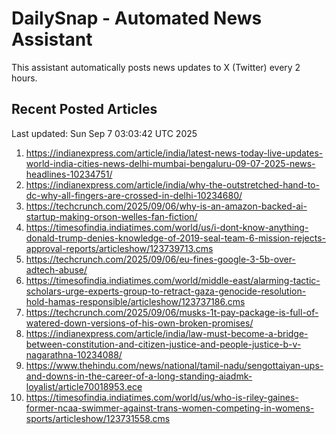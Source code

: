 # DailySnap - Automated News Assistant

This assistant automatically posts news updates to X (Twitter) every 2 hours.

## Recent Posted Articles

Last updated: Sun Sep  7 03:03:42 UTC 2025

1. https://indianexpress.com/article/india/latest-news-today-live-updates-world-india-cities-news-delhi-mumbai-bengaluru-09-07-2025-news-headlines-10234751/
2. https://indianexpress.com/article/india/why-the-outstretched-hand-to-dc-why-all-fingers-are-crossed-in-delhi-10234680/
3. https://techcrunch.com/2025/09/06/why-is-an-amazon-backed-ai-startup-making-orson-welles-fan-fiction/
4. https://timesofindia.indiatimes.com/world/us/i-dont-know-anything-donald-trump-denies-knowledge-of-2019-seal-team-6-mission-rejects-approval-reports/articleshow/123739713.cms
5. https://techcrunch.com/2025/09/06/eu-fines-google-3-5b-over-adtech-abuse/
6. https://timesofindia.indiatimes.com/world/middle-east/alarming-tactic-scholars-urge-experts-group-to-retract-gaza-genocide-resolution-hold-hamas-responsible/articleshow/123737186.cms
7. https://techcrunch.com/2025/09/06/musks-1t-pay-package-is-full-of-watered-down-versions-of-his-own-broken-promises/
8. https://indianexpress.com/article/india/law-must-become-a-bridge-between-constitution-and-citizen-justice-and-people-justice-b-v-nagarathna-10234088/
9. https://www.thehindu.com/news/national/tamil-nadu/sengottaiyan-ups-and-downs-in-the-career-of-a-long-standing-aiadmk-loyalist/article70018953.ece
10. https://timesofindia.indiatimes.com/world/us/who-is-riley-gaines-former-ncaa-swimmer-against-trans-women-competing-in-womens-sports/articleshow/123731558.cms
